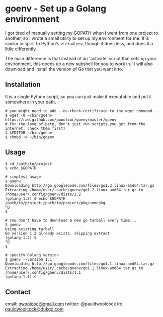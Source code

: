 # goenv - Set up a Golang environment

I got tired of manually setting my GOPATH when I went from one project to another,
so I wrote a small utility to set up my environment for me. It is similar in spirit to Python's
`virtualenv`, though it does less, and does it a little differently.

The main difference is that instead of an 'activate' script that sets up your environment,
this opens up a new subshell for you to work in. It will also download
and install the version of Go that you want it to.


## Installation

It is a single Python script, so you can just make it executable and put
it somewhere in your path.

    # you might need to add --no-check-certificate to the wget command...
    $ wget -O ~/bin/goenv https://raw.github.com/pwoolcoc/goenv/master/goenv
    # for the love of pete, don't just run scripts you get from the internet, check them first!
    $ $EDITOR ~/bin/goenv
    $ chmod +x ~/bin/goenv

## Usage

    $ cd /path/to/project
    $ echo $GOPATH

    # simplest usage
    $ goenv
    Downloading http://go.googlecode.com/files/go1.2.linux-amd64.tar.gz
    Extracting /home/user/.cache/goenv/go1.2.linux-amd64.tar.gz to /home/user/.config/goenv/dists/1.2
    (golang-1.2) $ echo $GOPATH
    /path/to/project:/path/to/project/pkg/somepkg
    ^D
    $
    
    # You don't have to download a new go tarball every time...
    $ goenv
    Using existing tarball
    Go version 1.2 already exists, skipping extract
    (golang-1.2) $
    ^D
    $

    # specify Golang version
    $ goenv --version 1.1
    Downloading http://go.googlecode.com/files/go1.1.linux-amd64.tar.gz
    Extracting /home/user/.cache/goenv/go1.1.linux-amd64.tar.gz to /home/user/.config/goenv/dists/1.1
    (golang-1.1) $

## Contact

email: pwoolcoc@gmail.com
twitter: @pauldwoolcock
irc: pauldwoolcock@dukgo.com
